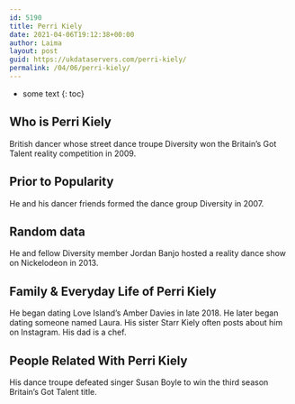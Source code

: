 ```yaml
---
id: 5190
title: Perri Kiely
date: 2021-04-06T19:12:38+00:00
author: Laima
layout: post
guid: https://ukdataservers.com/perri-kiely/
permalink: /04/06/perri-kiely/
---
```


* some text
{: toc}


## Who is Perri Kiely
                  
                  
                  
British dancer whose street dance troupe Diversity won the Britain&#8217;s Got Talent reality competition in 2009.
                  
              
            
              
            
                
                
                
## Prior to Popularity
                  
                  
                  
He and his dancer friends formed the dance group Diversity in 2007.
                  
              
            
              
            
                
                
                
## Random data
                  
                  
                  
He and fellow Diversity member Jordan Banjo hosted a reality dance show on Nickelodeon in 2013.
                  
              
            
              
            
                
                
                
## Family & Everyday Life of Perri Kiely
                  
                  
                  
He began dating Love Island&#8217;s Amber Davies in late 2018. He later began dating someone named Laura. His sister Starr Kiely often posts about him on Instagram. His dad is a chef.
                  
              
            
              
            
                
                
                
## People Related With Perri Kiely
                  
                  
                  
His dance troupe defeated singer Susan Boyle to win the third season Britain&#8217;s Got Talent title. 
                  
              
            
              
            
                
              
            
              
              
            
            
              
            
          
          
          